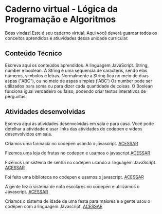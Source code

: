 # Caderno virtual - Lógica da Programação e Algoritmos
Boas vindas! Este é seu caderno virtual. Aqui você deverá guardar todos os conceitos aprendidos e atiuvidades dessa unidade curricular. 


## Conteúdo Técnico
Escreva aqui os conteúdos aprendidos.
A linguagem JavaScript.
String, number e boolean.
 A String é uma sequencia de caracteris, sendo elas números, simbolos e letras. Normalmente a String  fica no meio de duas aspas ("ABC"), ou no meio de aspas simples ('ABC')
 Os number pode ser utilizados para soma ou para dizer cada quantidade de coisas.
 O Boolean funciona igual verdadeiro ou falso, podendo criar textos interativos de perguntas.


## Atividades desenvolvidas
Escreva aqui as atividades desenvolvidas em sala e para casa. Você pode detelhar a atividade e usar links das atividades do codepen e vídeos desenvolvidos em sala. 

Criamos uma farmacia no codepen usando o javascript. [ACESSAR](https://codepen.io/Caio-Marinho-the-flexboxer/pen/rNEYVGx) 

Fizemos uma loja de frutas no codepen e usamos o javascript.[ACESSAR](https://codepen.io/Caio-Marinho-the-flexboxer/pen/jOjYQRr)

Fizemos um sistema de senha no codepen usando a linguagem JavaScript. [ACESSAR](https://codepen.io/Caio-Marinho-the-flexboxer/pen/LYKOEvN)

Foi feito uma biblioteca no codepen e usamos o javascript. [ACESSAR](https://codepen.io/Caio-Marinho-the-flexboxer/pen/QWXaJPN)

A gente fez o sistema de nota escolares no codepen e utilizamos o Javascript. [ACESSAR](https://codepen.io/Caio-Marinho-the-flexboxer/pen/gONRKvV)

Criamos o sistema de idade de uma festa para maiores e a gente usou o codepen com a linguagem Javascript. [ACESSAR](https://codepen.io/Caio-Marinho-the-flexboxer/pen/GRbEGQb)
